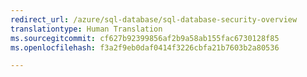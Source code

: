 ```yaml
---
redirect_url: /azure/sql-database/sql-database-security-overview
translationtype: Human Translation
ms.sourcegitcommit: cf627b92399856af2b9a58ab155fac6730128f85
ms.openlocfilehash: f3a2f9eb0daf0414f3226cbfa21b7603b2a80536

--- 
```



<!--HONumber=Feb17_HO2-->


